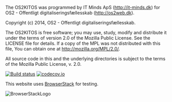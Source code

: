 The OS2KITOS was programmed by IT Minds ApS (http://it-minds.dk)
for OS2 - Offentligt digitaliseringsfællesskab (http://os2web.dk).

Copyright (c) 2014, OS2 - Offentligt digitaliseringsfællesskab.

The OS2KITOS is free software; you may use, study, modify and
distribute it under the terms of version 2.0 of the Mozilla Public
License. See the LICENSE file for details. If a copy of the MPL was not
distributed with this file, You can obtain one at
http://mozilla.org/MPL/2.0/.

All source code in this and the underlying directories is subject to
the terms of the Mozilla Public License, v. 2.0. 

[![Build status](https://ci.appveyor.com/api/projects/status/ryacihsuw13o1qcw/branch/master?svg=true)](https://ci.appveyor.com/project/Kitos/kitos/branch/master) [![codecov.io](https://codecov.io/github/os2kitos/kitos/coverage.svg?branch=master)](https://codecov.io/github/os2kitos/kitos?branch=master)

This website uses [BrowserStack](https://www.browserstack.com/) for testing.

![BrowserStackLogo](https://cdn.rawgit.com/os2kitos/kitos/e2e/project-edit/Assets/BrowserStack.svg)
